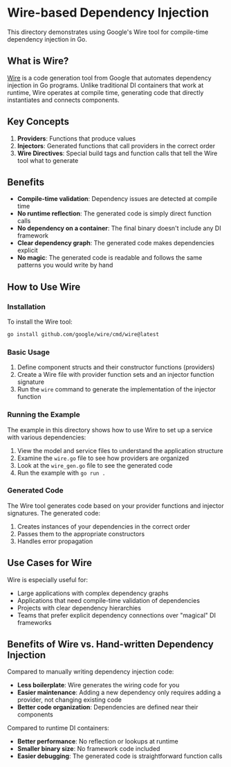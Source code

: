 # Wire-based Dependency Injection

This directory demonstrates using Google's Wire tool for compile-time dependency injection in Go.

## What is Wire?

[Wire](https://github.com/google/wire) is a code generation tool from Google that automates dependency injection in Go programs. Unlike traditional DI containers that work at runtime, Wire operates at compile time, generating code that directly instantiates and connects components.

## Key Concepts

1. **Providers**: Functions that produce values
2. **Injectors**: Generated functions that call providers in the correct order
3. **Wire Directives**: Special build tags and function calls that tell the Wire tool what to generate

## Benefits

- **Compile-time validation**: Dependency issues are detected at compile time
- **No runtime reflection**: The generated code is simply direct function calls
- **No dependency on a container**: The final binary doesn't include any DI framework
- **Clear dependency graph**: The generated code makes dependencies explicit
- **No magic**: The generated code is readable and follows the same patterns you would write by hand

## How to Use Wire

### Installation

To install the Wire tool:

```bash
go install github.com/google/wire/cmd/wire@latest
```

### Basic Usage

1. Define component structs and their constructor functions (providers)
2. Create a Wire file with provider function sets and an injector function signature
3. Run the `wire` command to generate the implementation of the injector function

### Running the Example

The example in this directory shows how to use Wire to set up a service with various dependencies:

1. View the model and service files to understand the application structure
2. Examine the `wire.go` file to see how providers are organized
3. Look at the `wire_gen.go` file to see the generated code
4. Run the example with `go run .`

### Generated Code

The Wire tool generates code based on your provider functions and injector signatures. The generated code:

1. Creates instances of your dependencies in the correct order
2. Passes them to the appropriate constructors
3. Handles error propagation

## Use Cases for Wire

Wire is especially useful for:

- Large applications with complex dependency graphs
- Applications that need compile-time validation of dependencies
- Projects with clear dependency hierarchies
- Teams that prefer explicit dependency connections over "magical" DI frameworks

## Benefits of Wire vs. Hand-written Dependency Injection

Compared to manually writing dependency injection code:

- **Less boilerplate**: Wire generates the wiring code for you
- **Easier maintenance**: Adding a new dependency only requires adding a provider, not changing existing code
- **Better code organization**: Dependencies are defined near their components

Compared to runtime DI containers:

- **Better performance**: No reflection or lookups at runtime
- **Smaller binary size**: No framework code included
- **Easier debugging**: The generated code is straightforward function calls
